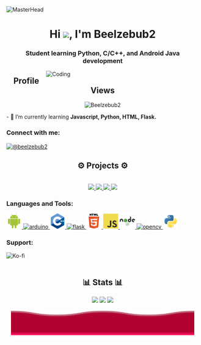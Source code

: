 <img src="https://i.imgur.com/c6YvgZJ.jpeg" alt="MasterHead" />

<h1 align="center">Hi <img src="https://media.giphy.com/media/hvRJCLFzcasrR4ia7z/giphy.gif" width="25">, I'm Beelzebub2</h1>
<h3 align="center">Student learning Python, C/C++, and Android Java development</h3>

<img align="right" alt="Coding" width="400" src="https://github.com/Beelzebub2/Beelzebub2/blob/main/github_readme.gif">

<div align="center">
    <h2>Profile Views</h2>
    <img src="https://counter.seku.su/cmoe?name=Beelzebub2&theme=rule34" alt="Beelzebub2" />
</div>

<p align="left">- 🌱 I’m currently learning <b>Javascript, Python, HTML, Flask.</b></p>

<h3 align="left">Connect with me:</h3>
<p align="left">
<a href="https://www.youtube.com/@beelzebub2" target="blank">
    <img align="center" src="https://raw.githubusercontent.com/rahuldkjain/github-profile-readme-generator/master/src/images/icons/Social/youtube.svg" alt="@beelzebub2" height="30" width="40" />
</a>
</p>

<h2 align="center">⚙️ Projects ⚙️</h2>
<br>
<div align="center">
  <a href="https://github.com/Beelzebub2/BeelProxy" title="Proxy Scraper Repository">
    <img src="https://github-readme-stats-sigma-five.vercel.app/api/pin/?username=Beelzebub2&repo=BeelProxy&theme=react&border_color=61dafb&border_radius=10">
  </a>
  <a href="https://github.com/Beelzebub2/TwitchDiscordNotifications" title="Twitch Discord Notifications Repository">
    <img src="https://github-readme-stats-sigma-five.vercel.app/api/pin/?username=Beelzebub2&repo=TwitchDiscordNotifications&theme=react&border_color=61dafb&border_radius=10">
  </a>
  <a href="https://github.com/Beelzebub2/Optica-project" title="Optica Project">
    <img src="https://github-readme-stats-sigma-five.vercel.app/api/pin/?username=Beelzebub2&repo=Optica-project&theme=react&border_color=61dafb&border_radius=10">
  </a>
  <a href="https://github.com/Beelzebub2/AutoBanana" title="AutoBanana">
    <img src="https://github-readme-stats-sigma-five.vercel.app/api/pin/?username=Beelzebub2&repo=AutoBanana&theme=react&border_color=61dafb&border_radius=10">
  </a>
</div>

<h3 align="left">Languages and Tools:</h3>
<p align="left">
  <a href="https://developer.android.com" target="_blank" rel="noreferrer">
    <img src="https://raw.githubusercontent.com/devicons/devicon/master/icons/android/android-plain.svg" alt="android" width="40" height="40"/>
  </a>
  <a href="https://www.arduino.cc/" target="_blank" rel="noreferrer">
    <img src="https://cdn.worldvectorlogo.com/logos/arduino-1.svg" alt="arduino" width="40" height="40"/>
  </a>
  <a href="https://www.w3schools.com/cpp/" target="_blank" rel="noreferrer">
    <img src="https://raw.githubusercontent.com/devicons/devicon/master/icons/cplusplus/cplusplus-original.svg" alt="cplusplus" width="40" height="40"/>
  </a>
  <a href="https://flask.palletsprojects.com/" target="_blank" rel="noreferrer">
    <img src="https://www.vectorlogo.zone/logos/pocoo_flask/pocoo_flask-icon.svg" alt="flask" width="40" height="40"/>
  </a>
  <a href="https://www.w3.org/html/" target="_blank" rel="noreferrer">
    <img src="https://raw.githubusercontent.com/devicons/devicon/master/icons/html5/html5-original-wordmark.svg" alt="html5" width="40" height="40"/>
  </a>
  <a href="https://developer.mozilla.org/en-US/docs/Web/JavaScript" target="_blank" rel="noreferrer">
    <img src="https://raw.githubusercontent.com/devicons/devicon/master/icons/javascript/javascript-original.svg" alt="javascript" width="40" height="40"/>
  </a>
  <a href="https://nodejs.org" target="_blank" rel="noreferrer">
    <img src="https://raw.githubusercontent.com/devicons/devicon/master/icons/nodejs/nodejs-original-wordmark.svg" alt="nodejs" width="40" height="40"/>
  </a>
  <a href="https://opencv.org/" target="_blank" rel="noreferrer">
    <img src="https://www.vectorlogo.zone/logos/opencv/opencv-icon.svg" alt="opencv" width="40" height="40"/>
  </a>
  <a href="https://www.python.org" target="_blank" rel="noreferrer">
    <img src="https://raw.githubusercontent.com/devicons/devicon/master/icons/python/python-original.svg" alt="python" width="40" height="40"/>
  </a>
</p>

<h3 align="left">Support:</h3>
<p>
  <a href="https://ko-fi.com/beelzebub_uwu">
    <img align="left" src="https://cdn.ko-fi.com/cdn/kofi3.png?v=3" height="50" width="210" alt="Ko-fi" />
  </a>
</p>
<br><br>

<h2 align="center">📊 Stats 📊</h2>
<div align="center">
    <img height="150" src="https://github-readme-stats-sigma-five.vercel.app/api?username=Beelzebub2&count_private=true&show_icons=true&custom_title=Github%20Status&show=issues&theme=react&border_color=61dafb&border_radius=10"/>
    <img height="150" src="https://github-readme-stats-sigma-five.vercel.app/api/top-langs/?username=Beelzebub2&layout=compact&theme=react&border_color=61dafb&border_radius=10"/>
    <img height="250" src="https://github-readme-streak-stats.herokuapp.com?user=Beelzebub2&theme=react&hide_border=true&border_radius=15"/>
</div>

<!--START_SECTION:waka-->
<!--END_SECTION:waka-->

<p align="center">
    <img src="https://github.com/Beelzebub2/Beelzebub2/blob/main/bottom.svg" alt="Github Stats" />
</p>
